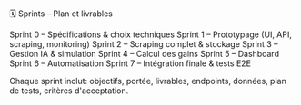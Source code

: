 🗓️ Sprints – Plan et livrables

Sprint 0 – Spécifications & choix techniques
Sprint 1 – Prototypage (UI, API, scraping, monitoring)
Sprint 2 – Scraping complet & stockage
Sprint 3 – Gestion IA & simulation
Sprint 4 – Calcul des gains
Sprint 5 – Dashboard
Sprint 6 – Automatisation
Sprint 7 – Intégration finale & tests E2E

Chaque sprint inclut: objectifs, portée, livrables, endpoints, données, plan de tests, critères d'acceptation.

